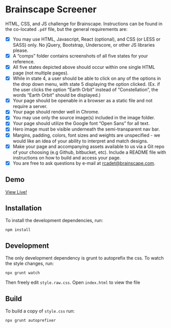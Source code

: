# Brainscape Screener

HTML, CSS, and JS challenge for Brainscape. Instructions can be found in the co-located `.pdf` file, but the general requirements are:

- [x] You may use HTML, Javascript, React (optional), and CSS (or LESS or SASS) only. No jQuery, Bootstrap, Underscore, or other JS libraries please.
- [x] A “comps” folder contains screenshots of all five states for your reference.
- [x] All five states depicted above should occur within one single HTML page (not multiple pages).
- [x] While in state 4, a user should be able to click on any of the options in the drop down menu, with state 5 displaying the option clicked. (Ex. if the user clicks the option “Earth Orbit” instead of “Constellation”, the words “Earth Orbit” should be displayed.)
- [x] Your page should be openable in a browser as a static file and not require a server.
- [x] Your page should render well in Chrome.
- [x] You may use only the source image(s) included in the image folder.
- [x] Your page should utilize the Google font “Open Sans” for all text.
- [x] Hero image must be visible underneath the semi-transparent nav bar.
- [x] Margins, padding, colors, font sizes and weights are unspecified - we would like an idea of your ability to interpret and match designs.
- [x] Make your page and accompanying assets available to us via a Git repo of your choosing (e.g Github, bitbucket, etc). Include a README file with instructions on how to build and access your page.
- [x] You are free to ask questions by e-mail at rcadet@brainscape.com.

## Demo

[View Live!](https://bendyorke.github.io/brainscape-screener/)

## Installation

To install the development dependencies, run:

```
npm install
```

## Development

The only development dependency is grunt to autoprefix the css. To watch the style changes, run:

```
npx grunt watch
```

Then freely edit `style.raw.css`. Open `index.html` to view the file

## Build

To build a copy of `style.css` run:

```
npx grunt autoprefixer
```
